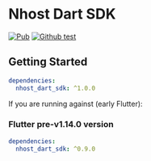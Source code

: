 # Nhost Dart SDK

[![Pub](https://img.shields.io/pub/v/nhost_dart_sdk)](https://pub.dev/packages/nhost_dart_sdk)
[![Github test](https://github.com/shyndman/nhost_dart_sdk/workflows/test/badge.svg)](https://github.com/shyndman/nhost_dart_sdk/actions?query=test)

## Getting Started

```yaml
dependencies:
  nhost_dart_sdk: ^1.0.0
```

If you are running against (early Flutter):

### Flutter pre-v1.14.0 version

```yaml
dependencies:
  nhost_dart_sdk: ^0.9.0
```
